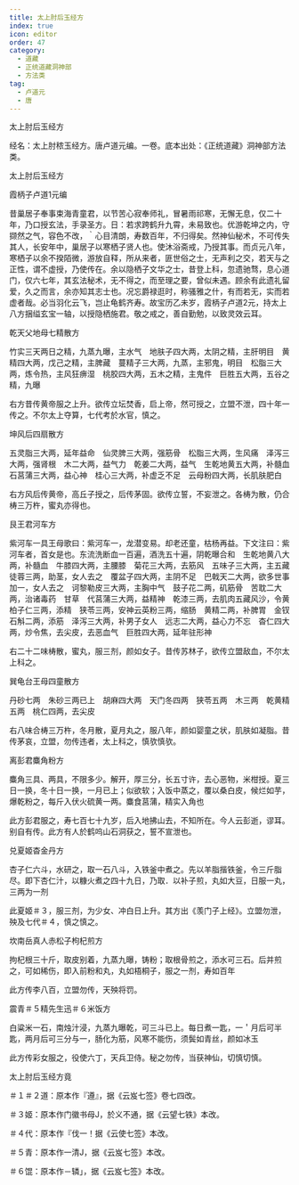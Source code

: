 ```yaml
---
title: 太上肘后玉经方
index: true
icon: editor
order: 47
category:
  - 道藏
  - 正统道藏洞神部
  - 方法类
tag:
  - 卢道元
  - 唐
---
```


太上肘后玉经方  

经名：太上肘秾玉经方。唐卢道元编。一卷。底本出处：《正统道藏》洞神部方法类。  

太上肘后玉经方  

霞柄子卢道1元编  

昔巢居子奉事束海青童君，以节苦心寂奉师礼，冒暑雨祁寒，无懈无息，仅二十年，乃口授玄法，手录圣方。日：若求跨鹤升九霄，未易致也。优游乾坤之内，守撷然之气，容色不改，｀心目清朗，寿数百年，不归得矣。然神仙秘术，不可传失其人，长安年中，巢居子以寒栖子贤人也。使沐浴斋戒，乃授其事。而贞元八年，寒栖子以余不揆陌微，游放自释，所从来者，匪世俗之士，无声利之交，若天与之正性，谓不虚授，乃使传在。余以隐栖子文华之士，昔登上科，忽遗驰骛，息心道门，仅六七年，其玄法秘术，无不得之，而至理之要，曾似未遇。顾余有此遗礼留爱，久之而言，余亦知其志士也。况忘爵禄逛时，称骚雅之什，有而若无，实而若虚者哉。必当羽化云飞，岂止龟鹤齐寿。故宝历乙未岁，霞柄子卢道2元，持太上八方捆缢玄宝一轴，以授隐栖施君。敬之戒之，善自勤勉，以致灵效云耳。  

乾天父地母七精散方  

竹实三天两日之精，九蒸九曝，主水气　地肤子四大两，太阴之精，主肝明目　黄精四大两，戊己之精，主脾藏　蔓精子三大两，九蒸，主邪鬼，明目　松脂三大两，炼令热，主风狂痹湿　桃胶四大两，五木之精，主鬼件　巨胜五大两，五谷之精，九曝  

右方昔传黄帝服之上升。欲传立坛焚香，启上帝，然可授之，立盟不泄，四十年一传之。不尔太上夺算，七代考於水官，慎之。  

坤风后四扇散方  

五灵脂三大两，延年益命　仙灵脾三大两，强筋骨　松脂三大两，生风痛　泽泻三大两，强肾根　木二大两，益气力　乾姜二大两，益气　生乾地黄五大两，补髓血　石莒蒲三大两，益心神　桂心三大两，补虚乏不足　云母粉四大两，长肌肤肥白  

右方风后传黄帝，高丘子授之，后传茅固。欲传立誓，不妄泄之。各梼为散，仍合梼三万杵，蜜丸亦得也。  

艮王君河车方  

紫河车一具王母歌曰：紫河车一，龙潜变易。却老还童，枯杨再益。下文注曰：紫河车者，首女是也。东流洗断血一百遍，酒洗五十遍，阴乾曝合和　生乾地黄八大两，补髓血　牛膝四大两，主腰膝　菊花三大两，去筋风　五味子三大两，主五藏　徒蓉三两，助茎，女人去之　覆盆子四大两，主阴不足　巴戟天二大两，欲多世事加一，女人去之　诃黎勒皮三大两，主胸中气　鼓子花二两，矶筋骨　苦耽二大两，治诸毒药　甘草　代莒蒲三大两，益精神　乾漆三两，去肌肉五藏风沙，令黄　柏子仁三两，添精　狭苓三两，安神云英粉三两，缩肠　黄精二两，补脾胃　金钗石斛二两，添筋　泽泻三大两，补男子女人　远志二大两，益心力不忘　杳仁四大两，炒令焦，去尖皮，去恶血气　巨胜四大两，延年驻形神  

右二十二味梼散，蜜丸，服三剂，颜如女子。昔传苏林子，欲传立盟敌血，不尔太上科之。  

巽龟台王母四童散方  

丹砂七两　朱砂三两已上　胡麻四大两　天门冬四两　狭苓五两　木三两　乾黄精五两　桃仁四两，去尖皮  

右八味合梼三万杵，冬月散，夏月丸之，服八年，颜如婴童之状，肌肤如凝脂。昔传茅哀，立盟，勿传违者，太上科之，慎欤慎欤。  

离彭君麋角粉方  

麋角三具、两具，不限多少。解开，厚三分，长五寸许，去心恶物，米柑授。夏三日一换，冬十日一换，一月已上；似欲软；入饭中蒸之，覆以桑白皮，候烂如芋，爆乾粉之，每斤入伏火硫黄一两。麋食莒蒲，精实入角也  

此方彭君服之，寿七百七十九岁，后入地拂山去，不知所在。今人云彭逝，谬耳。别自有传。此方有人於鹤呜山石洞获之，誓不宣泄也。  

兑夏姬杳金丹方  

杏子仁六斗，水研之，取一石八斗，入铁釜中煮之。先以羊脂揩铁釜，令三斤脂尽。即下杏仁汁，以糠火煮之四十九日，乃取．以补子煎，丸如大豆，日服一丸，三两为一剂  

此夏姬＃３，服三剂，为少女、冲白日上升。其方出《羡门子上经》。立盟勿泄，殃及七代＃４，慎之慎之。  

坎南岳真人赤松子枸杞煎方  

拘杞根三十斤，取皮别着，九蒸九曝，铸粉；取根骨煎之，添水可三石。后并煎之，可如稀伤，即入前粉和丸，丸如梧桐子，服之一剂，寿如百年  

此方传李八百，立盟勿传，天殃将罚。  

震青＃５精先生迅＃６米饭方  

白粱米一石，南烛汁浸，九蒸九曝乾，可三斗已上。每日煮一匙，一＇月后可半匙，两月后可三分与一，肠化为筋，风寒不能伤，须鬓如青丝，颜如冰玉  

此方传彩女服之，役使六丁，天兵卫侍。秘之勿传，当获神仙，切慎切慎。  

太上肘后玉经方竟  

＃１＃２道：原本作『遵』，据《云岌七签》卷七四改。  

＃３姬：原本作门徽书母J，於义不通，据《云望七铁》本改。  

＃４代：原本作『伐一！据《云使七签》本改。  

＃５青：原本作一清J，据《云岌七签》本改。  

＃６馄：原本作－辚」，据《云岌七签》本改。  
